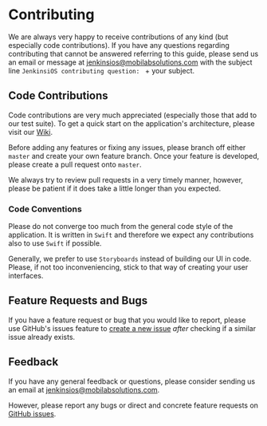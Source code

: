 # Contributing

We are always very happy to receive contributions of any kind (but especially code contributions). If you have any questions regarding contributing that cannot be answered referring to this guide, please send us an email or message at [jenkinsios@mobilabsolutions.com](mailto:jenkinsios@mobilabsolutions.com) with the subject line `JenkinsiOS contributing question: ` + your subject.

## Code Contributions

Code contributions are very much appreciated (especially those that add to our test suite). To get a quick start on the application's architecture, please visit our [Wiki](https://github.com/mobilabsolutions/jenkins-ios/wiki).

Before adding any features or fixing any issues, please branch off either `master` and create your own feature branch. Once your feature is developed, please create a pull request onto `master`.

We always try to review pull requests in a very timely manner, however, please be patient if it does take a little longer than you expected.

### Code Conventions

Please do not converge too much from the general code style of the application. It is written in `Swift` and therefore we expect any contributions also to use `Swift` if possible.

Generally, we prefer to use `Storyboards` instead of building our UI in code. Please, if not too inconveniencing, stick to that way of creating your user interfaces.

## Feature Requests and Bugs

If you have a feature request or bug that you would like to report, please use GitHub's issues feature to [create a new issue](https://github.com/mobilabsolutions/jenkins-ios/issues/new) _after_ checking if a similar issue already exists.

## Feedback

If you have any general feedback or questions, please consider sending us an email at [jenkinsios@mobilabsolutions.com](mailto:jenkinsios@mobilabsolutions.com).

However, please report any bugs or direct and concrete feature requests on [GitHub issues](https://github.com/mobilabsolutions/jenkins-ios/issues).
